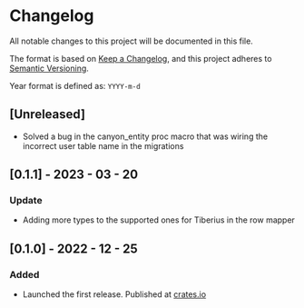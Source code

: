 # Changelog

All notable changes to this project will be documented in this file.

The format is based on [Keep a Changelog](https://keepachangelog.com/en/1.0.0/),
and this project adheres to [Semantic Versioning](https://semver.org/spec/v2.0.0.html).

Year format is defined as: `YYYY-m-d`

## [Unreleased]

- Solved a bug in the canyon_entity proc macro that was wiring the incorrect user table name in the migrations

## [0.1.1] - 2023 - 03 - 20

### Update

- Adding more types to the supported ones for Tiberius in the row mapper

## [0.1.0] - 2022 - 12 - 25

### Added

- Launched the first release. Published at [crates.io](https://crates.io)

